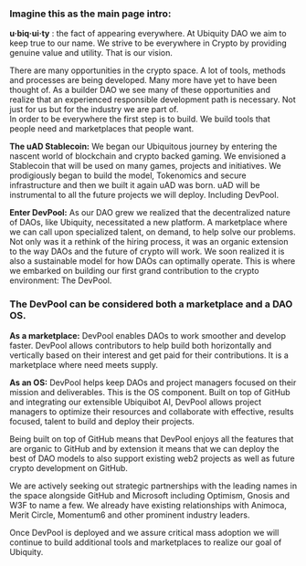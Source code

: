 ### Imagine this as the main page intro:

**u·biq·ui·ty** : the fact of appearing everywhere. 
At Ubiquity DAO we aim to keep true to our name. We strive to be everywhere in Crypto by providing genuine value and utility. That is our vision. 

There are many opportunities in the crypto space. A lot of tools, methods and processes are being developed. Many more have yet to have been thought of. As a builder DAO we see many of these opportunities and realize that an experienced responsible development path is necessary. Not just for us but for the industry we are part of.  
In order to be everywhere the first step is to build. We build tools that people need and marketplaces that people want.  

**The uAD Stablecoin:**
We began our Ubiquitous journey by entering the nascent world of blockchain and crypto backed gaming. We envisioned a Stablecoin that will be used on many games, projects and initiatives. We prodigiously began to build the model, Tokenomics and secure infrastructure and then we built it again uAD was born. uAD will be instrumental to all the future projects we will deploy. Including DevPool. 

**Enter DevPool:**
As our DAO grew we realized that the decentralized nature of DAOs, like Ubiquity, necessitated a new platform. 
A marketplace where we can call upon specialized talent, on demand, to help solve our problems. Not only was it a rethink of the hiring process, it was an organic extension to the way DAOs and the future of crypto will work. We soon realized it is also a sustainable model for how DAOs can optimally operate. This is where we embarked on building our first grand contribution to the crypto environment: The DevPool.


### The DevPool can be considered both a marketplace and a DAO OS. 

**As a marketplace:** DevPool enables DAOs to work smoother and develop faster. DevPool allows contributors to help build both horizontally and vertically based on their interest and get paid for their contributions. It is a marketplace where need meets supply.

**As an OS:** DevPool helps keep DAOs and project managers focused on their mission and deliverables. This is the OS component. Built on top of GitHub and integrating our extensible Ubiquibot AI, DevPool allows project managers to optimize their resources and collaborate with effective, results focused, talent to build and deploy their projects. 

Being built on top of GitHub means that DevPool enjoys all the features that are organic to GitHub and by extension it means that we can deploy the best of DAO models to also support existing web2 projects as well as future crypto development on GitHub. 

We are actively seeking out strategic partnerships with the leading names in the space alongside GitHub and Microsoft including Optimism, Gnosis and W3F to name a few. We already have existing relationships with Animoca, Merit Circle, Momentum6 and other prominent industry leaders. 

Once DevPool is deployed and we assure critical mass adoption we will continue to build additional tools and marketplaces to realize our goal of Ubiquity. 
